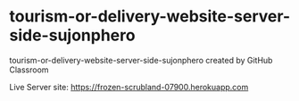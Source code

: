 # tourism-or-delivery-website-server-side-sujonphero
tourism-or-delivery-website-server-side-sujonphero created by GitHub Classroom

Live Server site:
https://frozen-scrubland-07900.herokuapp.com
